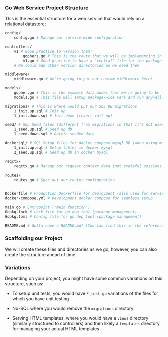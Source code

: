 ### Go Web Service Project Structure

This is the essential structure for a web service that would rely on a relational datastore:

```bash
config/
    config.go # Manage our service-wide configuration

controllers/
    v1 # Good practice to version them!
        gophers.go # This is the route that we will be implementing in this course!
        v1.go # Good practice to have a 'central' file for the package to setup package-wide vars, init, etc.
    # We could add other version directories as we need them

middleware/
    middleware.go # We're going to put our custom middleware here!

models/
    gopher.go # This is the example data model that we're going to be implementing in this course!
    models.go # This file will setup package-wide vars and run any+all required init for DBs, etc.

migrations/ # This is where would put our SQL DB migrations
    1_init.up.sql # Init up
    1_init.down.sql # Init down (revert init up)

seed/ # SQL Seed files (different from migrations in that it's not used for production -- only dev!)
    1_seed.up.sql # Seed up db
    1_seed.down.sql # Delete seeded data

dockersql/ # SQL Setup files for docker-compose mysql DB (when using migration tool in later courses/projects, this won't be necessary)
    1_init.up.sql # Setup tables in docker mysql
    2_seed.up.sql # Seed up db in docker mysql

reqctx/
    reqctx.go # Manage our request context data (not stateful sessions!)

routes/
    routes.go # Spec out our router configuration


Dockerfile # Production Dockerfile for deployment (also used for service image in docker-compose.yml)
docker-compose.yml # Development docker compose for seamless setup

main.go # Entrypoint ('main function')
Gopkg.lock # Lock file for go dep tool (package management)
Gopkg.toml # Config file for go dep tool (package management)

README.md # Gotta have a README.md! (You can find this in the reference source on GitHub, not used in this course)
```

### Scaffolding our Project

We will create these files and directories as we go, however, you can also create the structure ahead of time

### Variations

Depending on your project, you might have some common variations on this structure, such as:

* To setup unit tests, you would have `*_test.go` variations of the files for which you have unit testing

* No-SQL where you would remove the `migrations` directory

* Serving HTML templates, where you would have a `views` directory (similarly structured to controllers) and then likely a `templates` directory for managing your actual HTML templates
